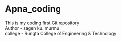 # Apna_coding
This is my coding first Git repository<br>
Author - sagen ku. murmu<br>
college - Rungta College of Engineering  & Technology 
